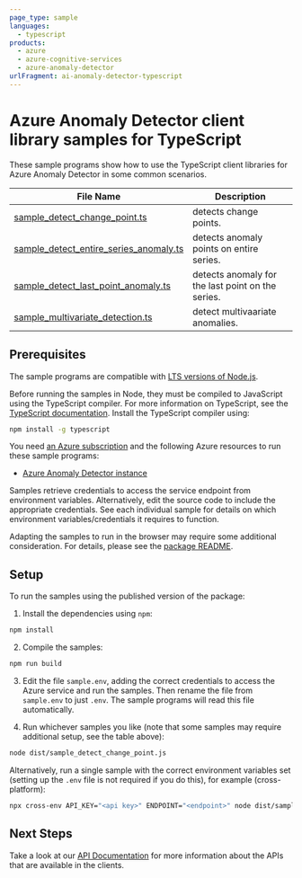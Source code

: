 ```yaml
---
page_type: sample
languages:
  - typescript
products:
  - azure
  - azure-cognitive-services
  - azure-anomaly-detector
urlFragment: ai-anomaly-detector-typescript
---
```


# Azure Anomaly Detector client library samples for TypeScript

These sample programs show how to use the TypeScript client libraries for Azure Anomaly Detector in some common scenarios.

| **File Name**                                                                 | **Description**                                   |
| ----------------------------------------------------------------------------- | ------------------------------------------------- |
| [sample_detect_change_point.ts][sample_detect_change_point]                   | detects change points.                            |
| [sample_detect_entire_series_anomaly.ts][sample_detect_entire_series_anomaly] | detects anomaly points on entire series.          |
| [sample_detect_last_point_anomaly.ts][sample_detect_last_point_anomaly]       | detects anomaly for the last point on the series. |
| [sample_multivariate_detection.ts][sample_multivariate_detection]             | detect multivaariate anomalies.                   |

## Prerequisites

The sample programs are compatible with [LTS versions of Node.js](https://github.com/nodejs/release#release-schedule).

Before running the samples in Node, they must be compiled to JavaScript using the TypeScript compiler. For more information on TypeScript, see the [TypeScript documentation][typescript]. Install the TypeScript compiler using:

```bash
npm install -g typescript
```

You need [an Azure subscription][freesub] and the following Azure resources to run these sample programs:

- [Azure Anomaly Detector instance][createinstance_azureanomalydetectorinstance]

Samples retrieve credentials to access the service endpoint from environment variables. Alternatively, edit the source code to include the appropriate credentials. See each individual sample for details on which environment variables/credentials it requires to function.

Adapting the samples to run in the browser may require some additional consideration. For details, please see the [package README][package].

## Setup

To run the samples using the published version of the package:

1. Install the dependencies using `npm`:

```bash
npm install
```

2. Compile the samples:

```bash
npm run build
```

3. Edit the file `sample.env`, adding the correct credentials to access the Azure service and run the samples. Then rename the file from `sample.env` to just `.env`. The sample programs will read this file automatically.

4. Run whichever samples you like (note that some samples may require additional setup, see the table above):

```bash
node dist/sample_detect_change_point.js
```

Alternatively, run a single sample with the correct environment variables set (setting up the `.env` file is not required if you do this), for example (cross-platform):

```bash
npx cross-env API_KEY="<api key>" ENDPOINT="<endpoint>" node dist/sample_detect_change_point.js
```

## Next Steps

Take a look at our [API Documentation][apiref] for more information about the APIs that are available in the clients.

[sample_detect_change_point]: https://github.com/Azure/azure-sdk-for-js/blob/main/sdk/anomalydetector/ai-anomaly-detector/samples/v3/typescript/src/sample_detect_change_point.ts
[sample_detect_entire_series_anomaly]: https://github.com/Azure/azure-sdk-for-js/blob/main/sdk/anomalydetector/ai-anomaly-detector/samples/v3/typescript/src/sample_detect_entire_series_anomaly.ts
[sample_detect_last_point_anomaly]: https://github.com/Azure/azure-sdk-for-js/blob/main/sdk/anomalydetector/ai-anomaly-detector/samples/v3/typescript/src/sample_detect_last_point_anomaly.ts
[sample_multivariate_detection]: https://github.com/Azure/azure-sdk-for-js/blob/main/sdk/anomalydetector/ai-anomaly-detector/samples/v3/typescript/src/sample_multivariate_detection.ts
[apiref]: https://docs.microsoft.com/javascript/api/@azure/ai-anomaly-detector
[freesub]: https://azure.microsoft.com/free/
[createinstance_azureanomalydetectorinstance]: https://docs.microsoft.com/azure/cognitive-services/anomaly-detector/quickstarts/client-libraries?tabs=windows&pivots=programming-language-javascript
[package]: https://github.com/Azure/azure-sdk-for-js/tree/main/sdk/anomalydetector/ai-anomaly-detector/README.md
[typescript]: https://www.typescriptlang.org/docs/home.html